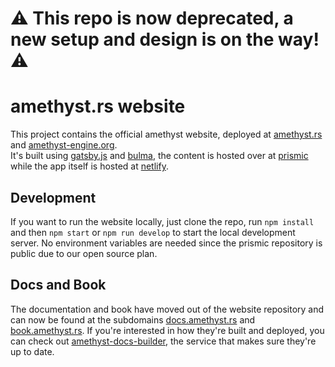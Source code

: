 # ⚠️ This repo is now deprecated, a new setup and design is on the way! ⚠️

# amethyst.rs website

This project contains the official amethyst website, deployed at [amethyst.rs](https://amethyst.rs) and [amethyst-engine.org](https://amethyst-engine.org).  
It's built using [gatsby.js](https://gatsbyjs.org) and [bulma](https://bulma.io), the content is hosted over at [prismic](https://prismic.io) while the app itself is hosted at [netlify](https://netlify.com).

## Development

If you want to run the website locally, just clone the repo, run `npm install` and then `npm start` or `npm run develop` to start the local development server. No environment variables are needed since the prismic repository is public due to our open source plan.

## Docs and Book

The documentation and book have moved out of the website repository and can now be found at the subdomains [docs.amethyst.rs](https://docs.amethyst.rs) and [book.amethyst.rs](https://book.amethyst.rs). If you're interested in how they're built and deployed, you can check out [amethyst-docs-builder](https://github.com/amethyst/amethyst-docs-builder), the service that makes sure they're up to date.
